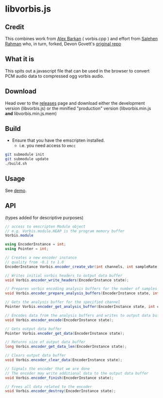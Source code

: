 # libvorbis.js

## Credit

This combines work from [Alex Barkan](http://hotcashew.com/2014/02/chrome-audio-api-and-ogg-vorbis/) ( vorbis.cpp ) and effort from  [Salehen Rahman](https://github.com/shovon/libvorbis.js) who, in turn, forked, Devon Govett's [original repo](https://github.com/devongovett/ogg.js)

## What it is

This spits out a javascript file that can be used in the browser to convert PCM audio data to compressed ogg vorbis audio.

## Download

Head over to the [releases](https://github.com/Garciat/libvorbis.js/releases) page
and download either the development version (libvorbis.js) or the minified "production"
version (libvorbis.min.js **and** libvorbis.min.js.mem)

## Build

- Ensure that you have the emscripten installed.
  - i.e. you need access to `emcc`

```bash
git submodule init
git submodule update
./build.sh
```

## Usage

See [demo](demo).

## API

(types added for descriptive purposes)

```csharp
// access to emscripten Module object
// e.g. Vorbis.module.HEAP is the program memory buffer
Vorbis.module

using EncoderInstance = int;
using Pointer = int;

// Creates a new encoder instance
// quality from -0.1 to 1.0
EncoderInstance Vorbis.encoder_create_vbr(int channels, int sampleRate, float quality);

// Writes initial vorbis headers to output data buffer
void Vorbis.encoder_write_headers(EncoderInstance state);

// Prepares vorbis encoding analysis buffers for the number of samples
void Vorbis.encoder_prepare_analysis_buffers(EncoderInstance state, int samples);

// Gets the analysis buffer for the specified channel
Pointer Vorbis.encoder_get_analysis_buffer(EncoderInstance state, int channel);

// Encodes data from the analysis buffers and writes to output data buffer
void Vorbis.encoder_encode(EncoderInstance state);

// Gets output data buffer
Pointer Vorbis.encoder_get_data(EncoderInstance state);

// Returns size of output data buffer
long Vorbis.encoder_get_data_len(EncoderInstance state);

// Clears output data buffer
void Vorbis.encoder_clear_data(EncoderInstance state);

// Signals the encoder that we are done
// The encoder may write additional data to the output data buffer
void Vorbis.encoder_finish(EncoderInstance state);

// Frees all data related to the encoder
void Vorbis.encoder_destroy(EncoderInstance state);
```
